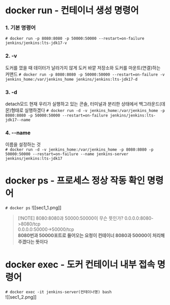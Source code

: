 # docker run - 컨테이너 생성 명령어
### 1.  기본 명령어
`# docker run -p 8080:8080 -p 50000:50000 --restart=on-failure jenkins/jenkins:lts-jdk17-v`  
### 2. -v
도커를 껐을 때 데이터가 날라가지 않게 도커 바깥 저장소와 도커를 마운트(연결)하는 커맨드
`# docker run -p 8080:8080 -p 50000:50000 --restart=on-failure -v jenkins_home:/var/jenkins_home jenkins/jenkins:lts-jdk17-d` 
### 3. -d
detach모드
현재 우리가 실행하고 있는 콘솔, 터미널과 분리한 상태에서 백그라운드(데몬)형태로 실행하겠다
`# docker run -d -v jenkins_home:/var/jenkins_home -p 8080:8080 -p 50000:50000 --restart=on-failure jenkins/jenkins:lts-jdk17--name`
### 4. --name
이름을 설정하는 것  
`# docker run -d -v jenkins_home:/var/jenkins_home -p 8080:8080 -p 50000:50000 --restart=on-failure --name jenkins-server jenkins/jenkins:lts-jdk17` 

# docker ps - 프로세스 정상 작동 확인 명령어
`# docker ps`
![[sec1_1.png]]

> [!NOTE] 8080:8080과 50000:50000이 무슨 뜻인가?
0.0.0.0:8080->8080/tcp  
0.0.0.0:50000->50000/tcp  
**8080번과 50000포트로 들어오는 요청이 컨테이너 8080과 50000이 처리해 주겠다는 뜻이다**
# docker exec - 도커 컨테이너 내부 접속 명령어
`# docker exec -it jenkins-server(컨테이너명) bash`  
![[sec1_2.png]]